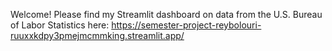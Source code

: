  Welcome! Please find my Streamlit dashboard on data from the U.S. Bureau of Labor Statistics here:
 https://semester-project-reybolouri-ruuxxkdpy3pmejmcmmking.streamlit.app/